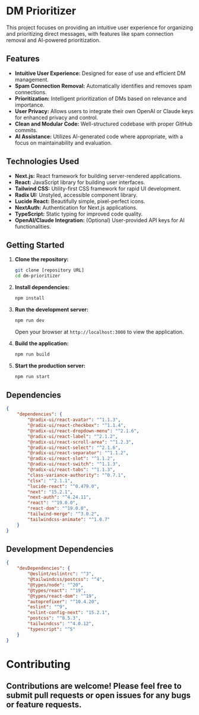 # DM Prioritizer

This project focuses on providing an intuitive user experience for organizing and prioritizing direct messages, with features like spam connection removal and AI-powered prioritization.

## Features

-   **Intuitive User Experience:** Designed for ease of use and efficient DM management.
-   **Spam Connection Removal:** Automatically identifies and removes spam connections.
-   **Prioritization:** Intelligent prioritization of DMs based on relevance and importance.
-   **User Privacy:** Allows users to integrate their own OpenAI or Claude keys for enhanced privacy and control.
-   **Clean and Modular Code:** Well-structured codebase with proper GitHub commits.
-   **AI Assistance:** Utilizes AI-generated code where appropriate, with a focus on maintainability and evaluation.

## Technologies Used

-   **Next.js:** React framework for building server-rendered applications.
-   **React:** JavaScript library for building user interfaces.
-   **Tailwind CSS:** Utility-first CSS framework for rapid UI development.
-   **Radix UI:** Unstyled, accessible component library.
-   **Lucide React:** Beautifully simple, pixel-perfect icons.
-   **NextAuth:** Authentication for Next.js applications.
-   **TypeScript:** Static typing for improved code quality.
-   **OpenAI/Claude Integration:** (Optional) User-provided API keys for AI functionalities.

## Getting Started

1.  **Clone the repository:**

    ```bash
    git clone [repository URL]
    cd dm-prioritizer
    ```

2.  **Install dependencies:**

    ```bash
    npm install
    ```

3.  **Run the development server:**

    ```bash
    npm run dev
    ```

    Open your browser at `http://localhost:3000` to view the application.

4.  **Build the application:**

    ```bash
    npm run build
    ```

5.  **Start the production server:**

    ```bash
    npm run start
    ```

## Dependencies

```json
{
    "dependencies": {
        "@radix-ui/react-avatar": "^1.1.3",
        "@radix-ui/react-checkbox": "^1.1.4",
        "@radix-ui/react-dropdown-menu": "^2.1.6",
        "@radix-ui/react-label": "^2.1.2",
        "@radix-ui/react-scroll-area": "^1.2.3",
        "@radix-ui/react-select": "^2.1.6",
        "@radix-ui/react-separator": "^1.1.2",
        "@radix-ui/react-slot": "^1.1.2",
        "@radix-ui/react-switch": "^1.1.3",
        "@radix-ui/react-tabs": "^1.1.3",
        "class-variance-authority": "^0.7.1",
        "clsx": "^2.1.1",
        "lucide-react": "^0.479.0",
        "next": "15.2.1",
        "next-auth": "^4.24.11",
        "react": "^19.0.0",
        "react-dom": "^19.0.0",
        "tailwind-merge": "^3.0.2",
        "tailwindcss-animate": "^1.0.7"
    }
}
```

## Development Dependencies

```json
{
    "devDependencies": {
        "@eslint/eslintrc": "^3",
        "@tailwindcss/postcss": "^4",
        "@types/node": "^20",
        "@types/react": "^19",
        "@types/react-dom": "^19",
        "autoprefixer": "^10.4.20",
        "eslint": "^9",
        "eslint-config-next": "15.2.1",
        "postcss": "^8.5.3",
        "tailwindcss": "^4.0.12",
        "typescript": "^5"
    }
}
```

# Contributing

## Contributions are welcome! Please feel free to submit pull requests or open issues for any bugs or feature requests.